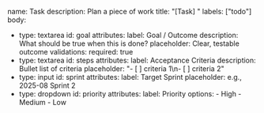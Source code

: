 name: Task
description: Plan a piece of work
title: "[Task] <short title>"
labels: ["todo"]
body:
  - type: textarea
    id: goal
    attributes:
      label: Goal / Outcome
      description: What should be true when this is done?
      placeholder: Clear, testable outcome
    validations:
      required: true
  - type: textarea
    id: steps
    attributes:
      label: Acceptance Criteria
      description: Bullet list of criteria
      placeholder: "- [ ] criteria 1\n- [ ] criteria 2"
  - type: input
    id: sprint
    attributes:
      label: Target Sprint
      placeholder: e.g., 2025-08 Sprint 2
  - type: dropdown
    id: priority
    attributes:
      label: Priority
      options:
        - High
        - Medium
        - Low
